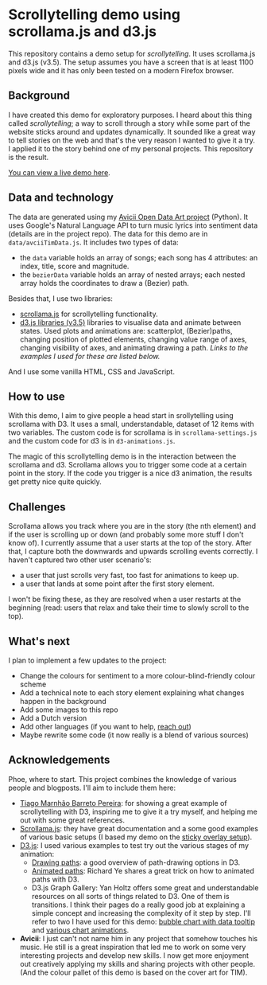 # Scrollytelling demo using scrollama.js and d3.js
This repository contains a demo setup for *scrollytelling*. It uses scrollama.js and d3.js (v3.5). The setup assumes you have a screen that is at least 1100 pixels wide and it has only been tested on a modern Firefox browser.

## Background

I have created this demo for exploratory purposes. I heard about this thing called *scrollytelling*; a way to scroll through a story while some part of the website sticks around and updates dynamically. It sounded like a great way to tell stories on the web and that's the very reason I wanted to give it a try. I applied it to the story behind one of my personal projects. This repository is the result. 

[You can view a live demo here](http://edriessen.com/app/scrollytelling-demo/).

## Data and technology

The data are generated using my [Avicii Open Data Art project](https://github.com/edriessen/avicii-project) (Python). It uses Google's Natural Language API to turn music lyrics into sentiment data (details are in the project repo). The data for this demo are in `data/avciiTimData.js`. It includes two types of data:

- the `data` variable holds an array of songs; each song has 4 attributes: an index, title, score and magnitude.
- the `bezierData` variable holds an array of nested arrays; each nested array holds the coordinates to draw a (Bezier) path.

Besides that, I use two libraries:

- [scrollama.js](https://pudding.cool/process/introducing-scrollama/) for scrollytelling functionality. 
- [d3.js libraries (v3.5)](https://d3js.org/) libraries to visualise data and animate between states. Used plots and animations are: scatterplot, (Bezier)paths, changing position of plotted elements, changing value range of axes, changing visibility of axes, and animating drawing a path. *Links to the examples I used for these are listed below.* 

And I use some vanilla HTML, CSS and JavaScript.

## How to use

With this demo, I aim to give people a head start in srollytelling using scrollama with D3. It uses a small, understandable, dataset of 12 items with two variables. The custom code is for scrollama is in `scrollama-settings.js` and the custom code for d3 is in `d3-animations.js`. 

The magic of this scrollytelling demo is in the interaction between the scrollama and d3. Scrollama allows you to trigger some code at a certain point in the story. If the code you trigger is a nice d3 animation, the results get pretty nice quite quickly. 

## Challenges

Scrollama allows you track where you are in the story (the nth element) and if the user is scrolling up or down (and probably some more stuff I don't know of). I currently assume that a user starts at the top of the story. After that, I capture both the downwards and upwards scrolling events correctly. I haven't captured two other user scenario's:

- a user that just scrolls very fast, too fast for animations to keep up. 
- a user that lands at some point after the first story element. 

I won't be fixing these, as they are resolved when a user restarts at the beginning (read: users that relax and take their time to slowly scroll to the top).

## What's next

I plan to implement a few updates to the project:

- Change the colours for sentiment to a more colour-blind-friendly colour scheme
- Add a technical note to each story element explaining what changes happen in the background
- Add some images to this repo
- Add a Dutch version
- Add other languages (if you want to help, [reach out](http://www.edriessen.com/contact/))
- Maybe rewrite some code (it now really is a blend of various sources)

## Acknowledgements

Phoe, where to start. This project combines the knowledge of various people and blogposts. I'll aim to include them here: 

- [Tiago Marnhão Barreto Pereira](https://www.linkedin.com/in/tiagombp/): for showing a great example of scrollytelling with D3, inspiring me to give it a try myself, and helping me out with some great references. 
- [Scrollama.js](https://pudding.cool/process/introducing-scrollama/): they have great documentation and a some good examples of various basic setups (I based my demo on the [sticky overlay setup](https://russellgoldenberg.github.io/scrollama/sticky-overlay/)). 
- [D3.js](https://www.d3-graph-gallery.com/): I used various examples to test try out the various stages of my animation:   
  - [Drawing paths](http://using-d3js.com/05_01_paths.html): a good overview of path-drawing options in D3. 
  - [Animated paths](https://www.yerich.net/blog/bezier-curve-animation-using-d3): Richard Ye shares a great trick on how to animated paths with D3. 
  - D3.js Graph Gallery: Yan Holtz offers some great and understandable resources on all sorts of things related to D3. One of them is transitions. I think their pages do a really good job at explaining a simple concept and increasing the complexity of it step by step. I'll refer to two I have used for this demo: [bubble chart with data tooltip](https://www.d3-graph-gallery.com/graph/bubble_tooltip.html) and [various chart animations](https://www.d3-graph-gallery.com/graph/interactivity_transition.html).
- **Avicii**: I just can't not name him in any project that somehow touches his music. He still is a great inspiration that led me to work on some very interesting projects and develop new skills. I now get more enjoyment out creatively applying my skills and sharing projects with other people. (And the colour pallet of this demo is based on the cover art for TIM).





